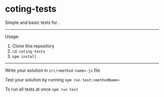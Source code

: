 # coting-tests

Simple and basic tests for .

---

Usage:

1. Clone this repository
2. `cd coting-tests`
3. `npm install`

---

Write your solution in `src/<method-name>.js` file

Test your solution by running `npm run test:<methodName>`

To run all tests at once `npm run test`
